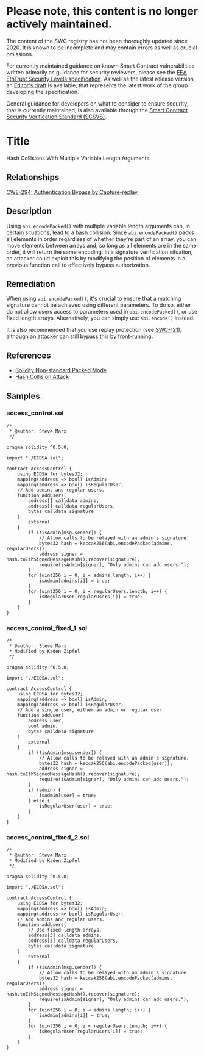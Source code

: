 # Please note, this content is no longer actively maintained.

The content of the SWC registry has not been thoroughly updated since 2020. It is known to be incomplete and may contain errors as well as crucial omissions.

For currently maintained guidance on known Smart Contract vulnerabilities written primarily as guidance for security reviewers, please see the
[EEA EthTrust Security Levels specification](https://entethalliance.org/specs/ethtrust-sl). As well as the latest release version, an
[Editor's draft](https://entethalliance.github.io/eta-registry/security-levels-spec.html) is available, that represents the latest work of the group developing the specification.

General guidance for developers on what to consider to ensure security, that is currently maintained, is also available through the
[Smart Contract Security Verification Standard (SCSVS)](https://github.com/ComposableSecurity/SCSVS).

# Title

Hash Collisions With Multiple Variable Length Arguments

## Relationships

[CWE-294: Authentication Bypass by Capture-replay](https://cwe.mitre.org/data/definitions/294.html)

## Description

Using `abi.encodePacked()` with multiple variable length arguments can, in certain situations, lead to a hash collision. Since `abi.encodePacked()` packs all elements in order regardless of whether they're part of an array, you can move elements between arrays and, so long as all elements are in the same order, it will return the same encoding. In a signature verification situation, an attacker could exploit this by modifying the position of elements in a previous function call to effectively bypass authorization.

## Remediation

When using `abi.encodePacked()`, it's crucial to ensure that a matching signature cannot be achieved using different parameters. To do so, either do not allow users access to parameters used in `abi.encodePacked()`, or use fixed length arrays. Alternatively, you can simply use `abi.encode()` instead.

It is also recommended that you use replay protection (see [SWC-121](./SWC-121.md)), although an attacker can still bypass this by [front-running](./SWC-114.md).

## References

- [Solidity Non-standard Packed Mode](https://solidity.readthedocs.io/en/v0.5.3/abi-spec.html#non-standard-packed-mode)
- [Hash Collision Attack](https://learncryptography.com/hash-functions/hash-collision-attack)

## Samples

### access_control.sol

```solidity
/*
 * @author: Steve Marx
 */

pragma solidity ^0.5.0;

import "./ECDSA.sol";

contract AccessControl {
    using ECDSA for bytes32;
    mapping(address => bool) isAdmin;
    mapping(address => bool) isRegularUser;
    // Add admins and regular users.
    function addUsers(
        address[] calldata admins,
        address[] calldata regularUsers,
        bytes calldata signature
    )
        external
    {
        if (!isAdmin[msg.sender]) {
            // Allow calls to be relayed with an admin's signature.
            bytes32 hash = keccak256(abi.encodePacked(admins, regularUsers));
            address signer = hash.toEthSignedMessageHash().recover(signature);
            require(isAdmin[signer], "Only admins can add users.");
        }
        for (uint256 i = 0; i < admins.length; i++) {
            isAdmin[admins[i]] = true;
        }
        for (uint256 i = 0; i < regularUsers.length; i++) {
            isRegularUser[regularUsers[i]] = true;
        }
    }
}
```

### access_control_fixed_1.sol

```solidity
/*
 * @author: Steve Marx
 * Modified by Kaden Zipfel
 */

pragma solidity ^0.5.0;

import "./ECDSA.sol";

contract AccessControl {
    using ECDSA for bytes32;
    mapping(address => bool) isAdmin;
    mapping(address => bool) isRegularUser;
    // Add a single user, either an admin or regular user.
    function addUser(
        address user,
        bool admin,
        bytes calldata signature
    )
        external
    {
        if (!isAdmin[msg.sender]) {
            // Allow calls to be relayed with an admin's signature.
            bytes32 hash = keccak256(abi.encodePacked(user));
            address signer = hash.toEthSignedMessageHash().recover(signature);
            require(isAdmin[signer], "Only admins can add users.");
        }
        if (admin) {
            isAdmin[user] = true;
        } else {
            isRegularUser[user] = true;
        }
    }
}
```

### access_control_fixed_2.sol

```solidity
/*
 * @author: Steve Marx
 * Modified by Kaden Zipfel
 */

pragma solidity ^0.5.0;

import "./ECDSA.sol";

contract AccessControl {
    using ECDSA for bytes32;
    mapping(address => bool) isAdmin;
    mapping(address => bool) isRegularUser;
    // Add admins and regular users.
    function addUsers(
        // Use fixed length arrays.
        address[3] calldata admins,
        address[3] calldata regularUsers,
        bytes calldata signature
    )
        external
    {
        if (!isAdmin[msg.sender]) {
            // Allow calls to be relayed with an admin's signature.
            bytes32 hash = keccak256(abi.encodePacked(admins, regularUsers));
            address signer = hash.toEthSignedMessageHash().recover(signature);
            require(isAdmin[signer], "Only admins can add users.");
        }
        for (uint256 i = 0; i < admins.length; i++) {
            isAdmin[admins[i]] = true;
        }
        for (uint256 i = 0; i < regularUsers.length; i++) {
            isRegularUser[regularUsers[i]] = true;
        }
    }
}
```
